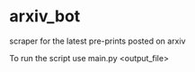 # arxiv_bot
scraper for the latest pre-prints posted on arxiv

To run the script use main.py <slack url> <criteria file> <output_file>
